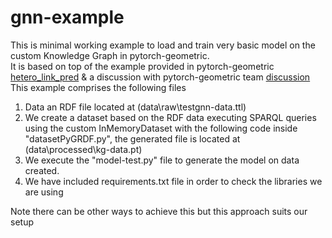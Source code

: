 # gnn-example
This is minimal working example to load and train very basic model on the custom Knowledge Graph in pytorch-geometric.    
It is based on top of the example provided in pytorch-geometric [hetero_link_pred](https://github.com/pyg-team/pytorch_geometric/blob/master/examples/hetero/hetero_link_pred.py) & a discussion with pytorch-geometric team [discussion](https://github.com/pyg-team/pytorch_geometric/discussions/3221)    
This example comprises the following files    
1) Data an RDF file located at (data\raw\testgnn-data.ttl)
2) We create a dataset based on the RDF data executing SPARQL queries using the custom InMemoryDataset with the following code inside "datasetPyGRDF.py", the generated file is located at (data\processed\kg-data.pt)    
3) We execute the "model-test.py" file to generate the model on data created.    
4) We have included requirements.txt file in order to check the libraries we are using

Note there can be other ways to achieve this but this approach suits our setup
